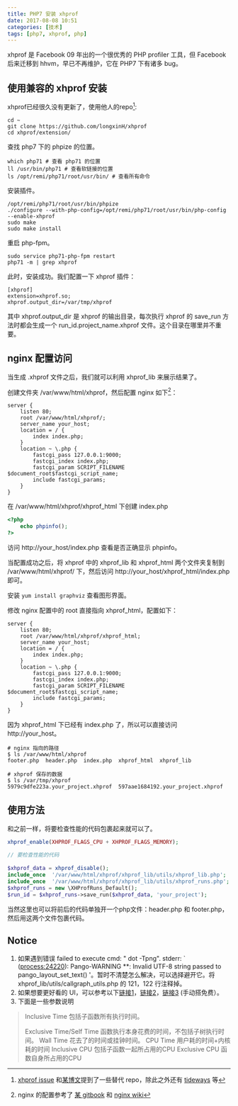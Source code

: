 ```yaml
---
title: PHP7 安装 xhprof
date: 2017-08-08 10:51
categories: [技术]
tags: [php7, xhprof, php]
---
```


xhprof 是 Facebook 09 年出的一个很优秀的 PHP profiler 工具，但 Facebook 后来迁移到 hhvm，早已不再维护，它在 PHP7 下有诸多 bug。

## 使用兼容的 xhprof 安装

xhprof已经很久没有更新了，使用他人的repo[^1]:

```shell
cd ~
git clone https://github.com/longxinH/xhprof
cd xhprof/extension/
```

查找 php7 下的 phpize 的位置。

```shell
which php71 # 查看 php71 的位置
ll /usr/bin/php71 # 查看软链接的位置
ls /opt/remi/php71/root/usr/bin/ # 查看所有命令
```

安装插件。

```shell
/opt/remi/php71/root/usr/bin/phpize
./configure --with-php-config=/opt/remi/php71/root/usr/bin/php-config  --enable-xhprof
sudo make
sudo make install
```

重启 php-fpm。

```shell
sudo service php71-php-fpm restart
php71 -m | grep xhprof
```

此时，安装成功。我们配置一下 xhprof 插件：

```shell
[xhprof]
extension=xhprof.so;
xhprof.output_dir=/var/tmp/xhprof
```

其中 xhprof.output_dir 是 xhprof 的输出目录，每次执行 xhprof 的 save_run 方法时都会生成一个 run_id.project_name.xhprof 文件。这个目录在哪里并不重要。

## nginx 配置访问

当生成 .xhprof 文件之后，我们就可以利用 xhprof_lib 来展示结果了。

创建文件夹 /var/www/html/xhprof，然后配置 nginx 如下[^2]：

```nginx
server {
    listen 80;
    root /var/www/html/xhprof/;
    server_name your_host;
    location = / {
        index index.php;
    }
    location ~ \.php {
        fastcgi_pass 127.0.0.1:9000;
        fastcgi_index index.php;
        fastcgi_param SCRIPT_FILENAME $document_root$fastcgi_script_name;
        include fastcgi_params;
    }
}
```

在 /var/www/html/xhprof/xhprof_html 下创建 index.php

```php
<?php
    echo phpinfo();
?>
```

访问 http://your_host/index.php 查看是否正确显示 phpinfo。

当配置成功之后，将 xhprof 中的 xhprof_lib 和 xhprof_html 两个文件夹复制到 /var/www/html/xhprof/ 下，然后访问 http://your_host/xhprof_html/index.php 即可。

安装 `yum install graphviz` 查看图形界面。

修改 nginx 配置中的 root 直接指向 xhprof_html，配置如下：

```nginx
server {
    listen 80;
    root /var/www/html/xhprof/xhprof_html;
    server_name your_host;
    location = / {
        index index.php;
    }
    location ~ \.php {
        fastcgi_pass 127.0.0.1:9000;
        fastcgi_index index.php;
        fastcgi_param SCRIPT_FILENAME $document_root$fastcgi_script_name;
        include fastcgi_params;
    }
}
```

因为 xhprof_html 下已经有 index.php 了，所以可以直接访问 http://your_host。

```shell
# nginx 指向的路径
$ ls /var/www/html/xhprof
footer.php  header.php  index.php  xhprof_html  xhprof_lib

# xhprof 保存的数据
$ ls /var/tmp/xhprof
5979c9dfe223a.your_project.xhprof  597aae1684192.your_project.xhprof
```

## 使用方法

和之前一样，将要检查性能的代码包裹起来就可以了。

```php
xhprof_enable(XHPROF_FLAGS_CPU + XHPROF_FLAGS_MEMORY);
 
// 要检查性能的代码
 
$xhprof_data = xhprof_disable();
include_once  '/var/www/html/xhprof/xhprof_lib/utils/xhprof_lib.php';
include_once  '/var/www/html/xhprof/xhprof_lib/utils/xhprof_runs.php';
$xhprof_runs = new \XHProfRuns_Default();
$run_id = $xhprof_runs->save_run($xhprof_data, 'your_project');
```

当然这里也可以将前后的代码单独开一个php文件：header.php 和 footer.php，然后用这两个文件包裹代码。

## Notice

1. 如果遇到错误 failed to execute cmd: " dot -Tpng". stderr: ` ([process:24220](http://process:24220/)): Pango-WARNING **: Invalid UTF-8 string passed to pango_layout_set_text() '。暂时不清楚怎么解决，可以选择避开它。将 xhprof_lib/utils/callgraph_utils.php 的 121，122 行注释掉。
2. 如果想要更好看的 UI，可以参考以下[链接1](https://lamosty.com/2015/03/19/profiling-wordpress-with-xhprof-on-mac-os-x-10-10/)，[链接2](http://blog.oneapm.com/apm-tech/235.html)，[链接3](https://tideways.io/profiler/xhprof-for-php7-php5.6) (手动搭免费）。
3. 下面是一些参数说明

> Inclusive Time                 包括子函数所有执行时间。
>
> Exclusive Time/Self Time       函数执行本身花费的时间，不包括子树执行时间。
> Wall Time                      花去了的时间或挂钟时间。
> CPU Time                       用户耗的时间+内核耗的时间
> Inclusive CPU                  包括子函数一起所占用的CPU
> Exclusive CPU                  函数自身所占用的CPU

[^1]: [xhprof issue](https://github.com/phacility/xhprof/issues/82) 和[某博文](http://www.jianshu.com/p/c420ebe6ce39)提到了一些替代 repo，除此之外还有 [tideways](https://github.com/tideways/php-profiler-extension) 等
[^2]: nginx 的配置参考了 [ 某 gitbook](https://wizardforcel.gitbooks.io/nginx-doc/content/Text/6.5_nginx_php_fpm.html) 和 [nginx wiki](https://www.nginx.com/resources/wiki/start/topics/examples/phpfcgi/)
